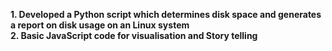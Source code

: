 <b>1. Developed a Python script which determines disk space and generates a report on disk usage on an Linux system</b><br>
<b>2. Basic JavaScript code for visualisation and Story telling</b>

